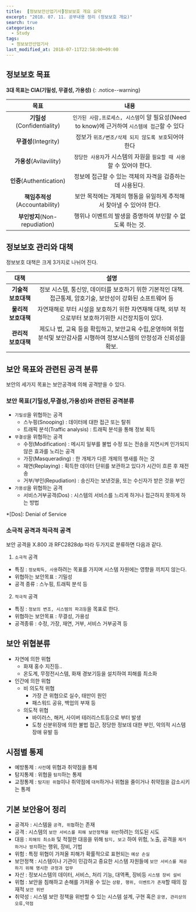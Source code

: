 ```yaml
---
title:  [정보보안산업기사]정보보호 개요 요약
excerpt: "2018. 07. 11. 공부내용 정리 (정보보호 개요)"
search: true
categories: 
  - Study
tags: 
  - 정보보안산업기사
last_modified_at: 2018-07-11T22:58:00+09:00
---
```



## 정보보호 목표

**3대 목표는 CIA(기밀성, 무결성, 가용성)**
{: .notice--warning}

| **목표** | **내용** |
|:-------:|:-------:|
|**기밀성**(Confidentiality)|`인가된 사람,프로세스, 시스템`이 알 필요성(Need to know)에 근거하여 `시스템에 접근`할 수 있다|
|**무결성**(Integrity)|정보가 `위조/변조/삭제 되지 않도록 보호`되어야 한다|
|**가용성**(Avilavility)|`정당한 사용자`가 시스템의 자원을 `필요할 때 사용`할 수 있어야 한다.|
|**인증**(Authentication)|정보에 접근할 수 있는 객체의 자격을 검증하는데 사용된다.|
|**책임추적성**(Accountability)|보안 목적에는 개체의 행동을 유일하게 추적해서 찾아낼 수 있어야 한다.|
|**부인방지**(Non-repudiation)|행위나 이벤트의 발생을 증명하여 부인할 수 없도록 하는 것.|

## 정보보호 관리와 대책

정보보호 대책은 크게 3가지로 나뉘어 진다.

| **대책** | **설명** |
|:-------:|:-------:|
|  **기술적 보호대책**  |정보 시스템, 통신망, 데이터를 보호하기 위한 기본적인 대책. 접근통제, 암호기술, 보안성이 강화된 소프트웨어 등|
|**물리적 보호대책**|자연재해로 부터 시설을 보호하기 위한 자연재해 대책, 외부 적으로부터 보호하기위한 시건장치등이 있다.|
|**관리적 보호대책**|제도나 법, 교육 등을 확립하고, 보안교육 수립,운영하며 위험 분석및 보안감사를 시행하여 정보시스템의 안정성과 신뢰성을 확보.|

## 보안 목표와 관련된 공격 분류

보안의 세가지 목표는 보안공격에 의해 공격받을 수 있다.

### 보안 목표(기밀성,무결성,가용성)와 관련된 공격분류

* `기밀성`을 위협하는 공격
  - 스누핑(Snooping) : 데이터에 대한 접근 또는 탈취
  - 트래픽 분석(Traffic analysis) : 트래픽 분석을 통해 정보 획득
* `무결성`을 위협하는 공격
  - 수정(Modification) : 메시지 일부를 불법 수정 또는 전송을 지연시켜 인가되지 않은 효과를 노리는 공격
  - 가장(Masquerading) : 한 개체가 다른 개체의 행새를 하는 것
  - 재연(Replaying) : 획득한 데이터 단위를 보관하고 있다가 시간이 흐른 후 재전송
  - 거부/부인(Repudiation) : 송신자는 보낸것을, 또는 수신자가 받은 것을 부인
* `가용성`을 위협하는 공격
  - 서비스거부공격(Dos) : 시스템의 서비스를 느리게 하거나 접근하지 못하게 하는 방법
  
*[Dos]: Denial of Service
  
### 소극적 공격과 적극적 공격

보안 공격을 X.800 과 RFC2828dp 따라 두가지로 분류하면 다음과 같다.

1. `소극적` 공격
  - 특징 : `정보획득, 사용`하려는 목표를 가지며 시스템 자원에는 영향을 끼치지 않는다.
  - 위협하는 보안목표 : 기밀성
  - 공격 종류 : 스누핑, 트래픽 분석 등

2. `적극적` 공격
  - 특징 : `정보의 변조, 시스템의 파괴등`을 목표로 한다.
  - 위협하는 보안목표 : 무결성, 가용성
  - 공격종류 : 수정, 가장, 재연, 거부, 서비스 거부공격 등



## 보안 위협분류

* 자연에 의한 위협
  - 화재 홍수 지진등..
  - 온도계, 무정전시스템, 화재 경보기등을 설치하여 피해를 최소화
* 인간에 의한 위협
  - 비 의도적 위협
    + 가장 큰 위협으로 실수, 태만이 원인
    + 패스워드 공유, 백업의 부재 등
  - 의도적 위협
    + 바이러스, 해커, 사이버 테러리스트등으로 부터 발생
    + 도청 신분위장에 의한 불법 접근, 정당한 정보데 대한 부인, 악의적 시스템 장애 유발 등


## 시점별 통제

* 예방통제 : `사전`에 위협과 취약점을 통제
* 탐지통제 : 위협을 `탐지`하는 통제
* 교정통제 : `탐지된 위협`이나 취약점에 `대처`하거나 위협을 줄이거나 취약점을 감소시키는 통제

## 기본 보안용어 정리

* 공격자 : 시스템을 `공격, 위협`하는 존재
* 공격 : 시스템의 `보안 서비스를 피해 보안정책을 위반`하려는 의도된 시도
* 대응 : `피해의 최소화` 및 적절한 대응을 위해 `탐지, 보고` 하여 위험, 노출, 공격을 `제거하거나 방지`하는 행위, 장비, 기법
* 위험 : 특정 위협이 가져올 피해가 확률적으로 표현되는 `예상 손실`
* 보안정책 : 시스템이나 기관이 민감하고 중요한 시스템 자원들에 `보안 서비스를 제공하기 위해 명시한 규정과 업무`
* 자산 : 정보시스템의 데이터, 서비스, 처리 기능, 대역폭, 장비등 `시스템 장비 설비`
* 위협 : 보안을 침해하고 손해를 가져올 수 있는 `상황, 행위, 이벤트가 존재`할 때의 잠재적 `보안 위반`
* 취약성 : 시스템 보안 정책을 위반할 수 있는 시스템 설계, 구현 혹은 `운영, 관리상의 오류,약점`
